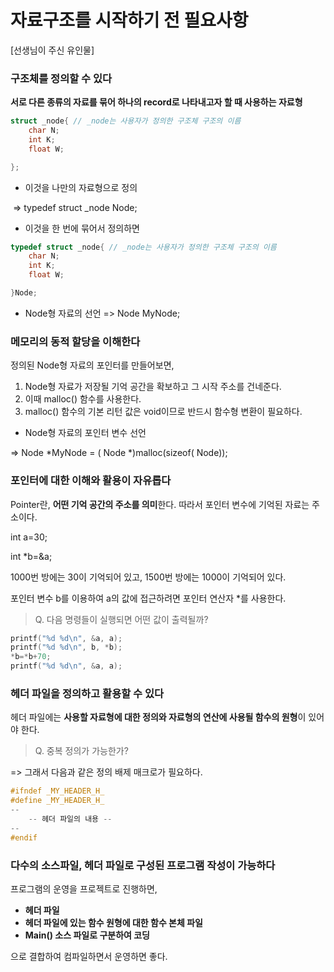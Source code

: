 # 자료구조를 시작하기 전 필요사항

[선생님이 주신 유인물]

### 구조체를 정의할 수 있다 

**서로 다른 종류의 자료를 묶어 하나의 record로 나타내고자 할 때 사용하는 자료형**

```c
struct _node{ // _node는 사용자가 정의한 구조체 구조의 이름
	char N; 
	int K;
	float W;

};
```

* 이것을 나만의 자료형으로 정의

​		=> typedef struct _node Node;

* 이것을 한 번에 묶어서 정의하면

```c
typedef struct _node{ // _node는 사용자가 정의한 구조체 구조의 이름
	char N; 
	int K;
	float W;

}Node;
```

* Node형 자료의 선언 => Node MyNode;



### 메모리의 동적 할당을 이해한다

정의된 Node형 자료의 포인터를 만들어보면,  

1. Node형 자료가 저장될 기억 공간을 확보하고 그 시작 주소를 건네준다.
2. 이때 malloc() 함수를 사용한다.
3. malloc() 함수의 기본 리턴 값은 void이므로 반드시 함수형 변환이 필요하다.

*  Node형 자료의 포인터 변수 선언

=>  Node *MyNode = ( Node *)malloc(sizeof( Node));



### 포인터에 대한 이해와 활용이 자유롭다

Pointer란, **어떤 기억 공간의 주소를 의미**한다. 따라서 포인터 변수에 기억된 자료는 주소이다.

int a=30;

int *b=&a;

1000번 방에는 30이 기억되어 있고, 1500번 방에는 1000이 기억되어 있다.

포인터 변수 b를 이용하여 a의 값에 접근하려면 포인터 연산자 *를 사용한다.

> Q. 다음 명령들이 실행되면 어떤 값이 출력될까?

```c
printf("%d %d\n", &a, a);
printf("%d %d\n", b, *b);
*b=*b+70;
printf("%d %d\n", &a, a);
```



### 헤더 파일을 정의하고 활용할 수 있다

헤더 파일에는  **사용할 자료형에 대한 정의와 자료형의 연산에 사용될 함수의 원형**이 있어야 한다.

> Q. 중복 정의가 가능한가?

=> 그래서 다음과 같은 정의 배제 매크로가 필요하다.

```c
#ifndef _MY_HEADER_H_
#define _MY_HEADER_H_
--
    -- 헤더 파일의 내용 -- 
--
#endif
```



### 다수의 소스파일, 헤더 파일로 구성된 프로그램 작성이 가능하다

프로그램의 운영을 프로젝트로 진행하면, 

* **헤더 파일**
* **헤더 파일에 있는 함수 원형에 대한 함수 본체 파일**
* **Main() 소스 파일로 구분하여 코딩**

으로 결합하여 컴파일하면서 운영하면 좋다.